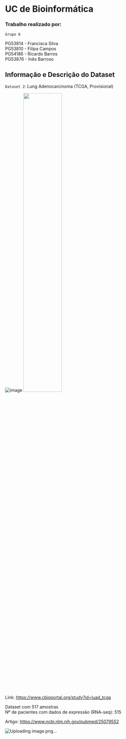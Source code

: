 # UC de Bioinformática

### Trabalho realizado por:<br>
```Grupo 6```<br>

PG53814 - Francisca Silva<br>
PG53810 - Filipa Campos<br>
PG54186 - Ricardo Barros<br>
PG53876 - Inês Barroso<br>



## Informação e Descrição do Dataset

```Dataset 2```: Lung Adenocarcinoma (TCGA, Provisional) <br>

![image](https://github.com/pipapsc/Bioinform-tica---Grupo-6/assets/91962321/aff15f0b-49de-4b91-b75b-81cd8c8cfbf1)
<img src="![image](https://github.com/pipapsc/Bioinform-tica---Grupo-6/assets/91962321/aff15f0b-49de-4b91-b75b-81cd8c8cfbf1)" alt="" style="width:50%; height:50%;">

Link: https://www.cbioportal.org/study?id=luad_tcga <br>

Dataset com 517 amostras <br>
Nº de pacientes com dados de expressão (RNA-seq): 515 <br>

Artigo: https://www.ncbi.nlm.nih.gov/pubmed/25079552 <br>

![Uploading image.png…]()

